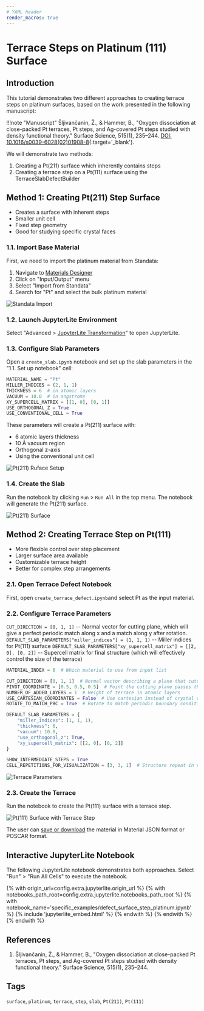 ```yaml
---
# YAML header
render_macros: true
---
```


# Terrace Steps on Platinum (111) Surface

## Introduction

This tutorial demonstrates two different approaches to creating terrace steps on platinum surfaces, based on the work presented in the following manuscript:

!!!note "Manuscript"
    Šljivančanin, Ž., & Hammer, B., "Oxygen dissociation at close-packed Pt terraces, Pt steps, and Ag-covered Pt steps studied with density functional theory." Surface Science, 515(1), 235–244. [DOI: 10.1016/s0039-6028(02)01908-8](https://doi.org/10.1016/s0039-6028(02)01908-8){:target='_blank'}.

We will demonstrate two methods:

1. Creating a Pt(211) surface which inherently contains steps
2. Creating a terrace step on a Pt(111) surface using the TerraceSlabDefectBuilder

## Method 1: Creating Pt(211) Step Surface

- Creates a surface with inherent steps
- Smaller unit cell
- Fixed step geometry
- Good for studying specific crystal faces

### 1.1. Import Base Material

First, we need to import the platinum material from Standata:

1. Navigate to [Materials Designer](../../../materials-designer/overview.md)
2. Click on "Input/Output" menu
3. Select "Import from Standata"
4. Search for "Pt" and select the bulk platinum material

![Standata Import](/images/tutorials/materials/defects/defect_surface_step_platinum/0-standata-import-platinum.webp "Standata Import")

### 1.2. Launch JupyterLite Environment

Select "Advanced > [JupyterLite Transformation](../../../materials-designer/header-menu/advanced/jupyterlite-dialog.md)" to open JupyterLite.

### 1.3. Configure Slab Parameters

Open a `create_slab.ipynb` notebook and set up the slab parameters in the "1.1. Set up notebook" cell:

```python
MATERIAL_NAME = "Pt"
MILLER_INDICES = (2, 1, 1)
THICKNESS = 6  # in atomic layers
VACUUM = 10.0  # in angstroms
XY_SUPERCELL_MATRIX = [[1, 0], [0, 1]]
USE_ORTHOGONAL_Z = True
USE_CONVENTIONAL_CELL = True
```

These parameters will create a Pt(211) surface with:

- 6 atomic layers thickness
- 10 Å vacuum region
- Orthogonal z-axis
- Using the conventional unit cell

![Pt(211) Ruface Setup](/images/tutorials/materials/defects/defect_surface_step_platinum/1-jl-setup-nb-surface.webp "Pt(211) Surface Setup")

### 1.4. Create the Slab

Run the notebook by clicking `Run` > `Run All` in the top menu. The notebook will generate the Pt(211) surface.

![Pt(211) Surface](/images/tutorials/materials/defects/defect_surface_step_platinum/1-wave-result-pt-surface.webp "Pt(211) Surface")

## Method 2: Creating Terrace Step on Pt(111)

- More flexible control over step placement
- Larger surface area available
- Customizable terrace height
- Better for complex step arrangements

### 2.1. Open Terrace Defect Notebook

First, open `create_terrace_defect.ipynb`and select Pt as the input material.

### 2.2. Configure Terrace Parameters

`CUT_DIRECTION = [0, 1, 1]`  -- Normal vector for cutting plane, which will give a perfect periodic match along x and a match along y after rotation.
`DEFAULT_SLAB_PARAMETERS["miller_indices"] = (1, 1, 1)`  -- Miller indices for Pt(111) surface
`DEFAULT_SLAB_PARAMETERS["xy_supercell_matrix"] = [[2, 0], [0, 2]]` -- Supercell matrix for final structure (which will effectively control the size of the terrace)


```python
MATERIAL_INDEX = 0  # Which material to use from input list

CUT_DIRECTION = [0, 1, 1]  # Normal vector describing a plane that cuts the terrace from added layers (Miller indices)
PIVOT_COORDINATE = [0.5, 0.5, 0.5]  # Point the cutting plane passes through, in crystal coordinates
NUMBER_OF_ADDED_LAYERS = 1  # Height of terrace in atomic layers
USE_CARTESIAN_COORDINATES = False  # Use cartesian instead of crystal coordinates
ROTATE_TO_MATCH_PBC = True  # Rotate to match periodic boundary conditions

DEFAULT_SLAB_PARAMETERS = {
    "miller_indices": (1, 1, 1),
    "thickness": 6,
    "vacuum": 10.0,
    "use_orthogonal_z": True,
    "xy_supercell_matrix": [[2, 0], [0, 2]]
}

SHOW_INTERMEDIATE_STEPS = True
CELL_REPETITIONS_FOR_VISUALIZATION = [3, 3, 1]  # Structure repeat in view
```

![Terrace Parameters](/images/tutorials/materials/defects/defect_surface_step_platinum/3-jl-nb-setup-terrace.webp "Terrace Parameters")

### 2.3. Create the Terrace

Run the notebook to create the Pt(111) surface with a terrace step.

![Pt(111) Surface with Terrace Step](/images/tutorials/materials/defects/defect_surface_step_platinum/4-wave-result-pt-terrace.webp "Pt(111) Surface with Terrace Step")

The user can [save or download](../../../materials-designer/header-menu/input-output.md) the material in Material JSON format or POSCAR format.

## Interactive JupyterLite Notebook

The following JupyterLite notebook demonstrates both approaches. Select "Run" > "Run All Cells" to execute the notebook.

{% with origin_url=config.extra.jupyterlite.origin_url %}
{% with notebooks_path_root=config.extra.jupyterlite.notebooks_path_root %}
{% with notebook_name='specific_examples/defect_surface_step_platinum.ipynb' %}
{% include 'jupyterlite_embed.html' %}
{% endwith %}
{% endwith %}
{% endwith %}

## References

1. Šljivančanin, Ž., & Hammer, B., "Oxygen dissociation at close-packed Pt terraces, Pt steps, and Ag-covered Pt steps studied with density functional theory." Surface Science, 515(1), 235–244.

## Tags

`surface`, `platinum`, `terrace`, `step`, `slab`, `Pt(211)`, `Pt(111)`
